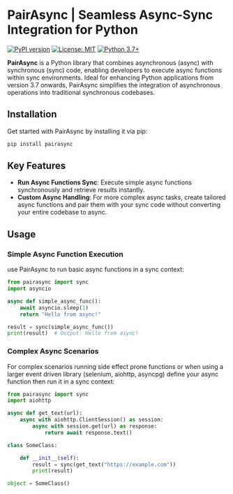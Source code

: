 # PairAsync | Seamless Async-Sync Integration for Python

[![PyPI version](https://badge.fury.io/py/pairasync.svg)](https://badge.fury.io/py/pairasync)
[![License: MIT](https://img.shields.io/badge/License-MIT-yellow.svg)](https://opensource.org/licenses/MIT)
[![Python 3.7+](https://img.shields.io/badge/python-3.7+-blue.svg)](https://www.python.org/downloads/)

**PairAsync** is a Python library that combines asynchronous (async) with synchronous (sync) code, enabling developers to execute async functions within sync environments. Ideal for enhancing Python applications from version 3.7 onwards, PairAsync simplifies the integration of asynchronous operations into traditional synchronous codebases.

## Installation
Get started with PairAsync by installing it via pip:

```bash
pip install pairasync
```

## Key Features

- **Run Async Functions Sync**: Execute simple async functions synchronously and retrieve results instantly.
- **Custom Async Handling**: For more complex async tasks, create tailored async functions and pair them with your sync code without converting your entire codebase to async.



## Usage
### Simple Async Function Execution
use PairAsync to run basic async functions in a sync context:
```python
from pairasync import sync
import asyncio

async def simple_async_func():
    await asyncio.sleep(1)
    return "Hello from async!"

result = sync(simple_async_func())
print(result)  # Output: Hello from async!
```
### Complex Async Scenarios
For complex scenarios running side effect prone functions or when using a larger event driven library (selenium, aiohttp, asyncpg) define your async function then run it in a sync context:
```python
from pairasync import sync
import aiohttp

async def get_text(url):
    async with aiohttp.ClientSession() as session:
        async with session.get(url) as response:
            return await response.text()

class SomeClass:

    def __init__(self):
        result = sync(get_text("https://example.com"))
        print(result)

object = SomeClass() 
```
